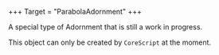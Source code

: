 +++
Target = "ParabolaAdornment"
+++

A special type of Adornment that is still a work in progress.This object can only be created by `CoreScript` at the moment.